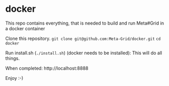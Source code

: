 # docker
This repo contains everything, that is needed to build and run Meta#Grid in a docker container

Clone this repository.
`git clone git@github.com:Meta-Grid/docker.git`
`cd docker`

Run install.sh (`./install.sh`) (docker needs to be installed): This will do all things. 

When completed: http://localhost:8888

Enjoy :-)
